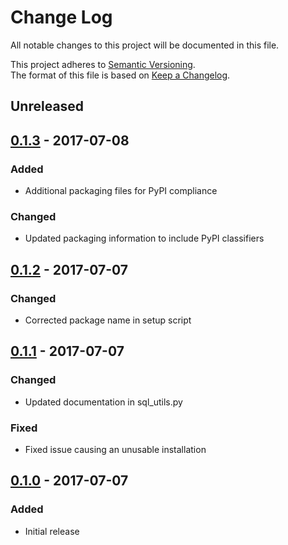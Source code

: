 # Change Log
All notable changes to this project will be documented in this file.

This project adheres to [Semantic Versioning].  
The format of this file is based on [Keep a Changelog].

## Unreleased

## [0.1.3] - 2017-07-08
### Added
*   Additional packaging files for PyPI compliance

### Changed
*   Updated packaging information to include PyPI classifiers

## [0.1.2] - 2017-07-07
### Changed
*   Corrected package name in setup script

## [0.1.1] - 2017-07-07
### Changed
*   Updated documentation in sql_utils.py

### Fixed
*   Fixed issue causing an unusable installation

## [0.1.0] - 2017-07-07
### Added
*   Initial release

[Semantic Versioning]: http://semver.org/
[Keep a Changelog]: http://keepachangelog.com

[Unreleased]: https://github.com/jensonjose/utilbox
[0.1.3]: https://github.com/jensonjose/utilbox/releases/tag/0.1.3
[0.1.2]: https://github.com/jensonjose/utilbox/releases/tag/0.1.2
[0.1.1]: https://github.com/jensonjose/utilbox/releases/tag/0.1.1
[0.1.0]: https://github.com/jensonjose/utilbox/releases/tag/0.1.0
